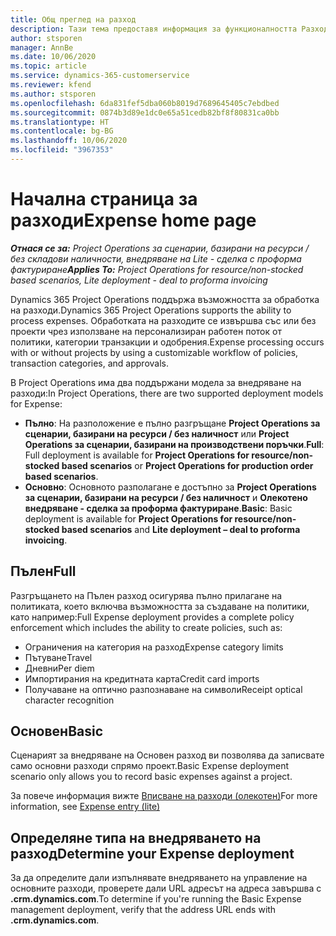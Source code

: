 ```yaml
---
title: Общ преглед на разход
description: Тази тема предоставя информация за функционалността Разход в Project Operations.
author: stsporen
manager: AnnBe
ms.date: 10/06/2020
ms.topic: article
ms.service: dynamics-365-customerservice
ms.reviewer: kfend
ms.author: stsporen
ms.openlocfilehash: 6da831fef5dba060b8019d7689645405c7ebdbed
ms.sourcegitcommit: 0874b3d89e1dc0e65a51cedb82bf8f80831ca0bb
ms.translationtype: HT
ms.contentlocale: bg-BG
ms.lasthandoff: 10/06/2020
ms.locfileid: "3967353"
---
```

# <a name="expense-home-page"></a><span data-ttu-id="da935-103">Начална страница за разходи</span><span class="sxs-lookup"><span data-stu-id="da935-103">Expense home page</span></span>

<span data-ttu-id="da935-104">_**Отнася се за:** Project Operations за сценарии, базирани на ресурси / без складови наличности, внедряване на Lite - сделка с проформа фактуриране_</span><span class="sxs-lookup"><span data-stu-id="da935-104">_**Applies To:** Project Operations for resource/non-stocked based scenarios, Lite deployment - deal to proforma invoicing_</span></span>


<span data-ttu-id="da935-105">Dynamics 365 Project Operations поддържа възможността за обработка на разходи.</span><span class="sxs-lookup"><span data-stu-id="da935-105">Dynamics 365 Project Operations supports the ability to process expenses.</span></span> <span data-ttu-id="da935-106">Обработката на разходите се извършва със или без проекти чрез използване на персонализиран работен поток от политики, категории транзакции и одобрения.</span><span class="sxs-lookup"><span data-stu-id="da935-106">Expense processing occurs with or without projects by using a customizable workflow of policies, transaction categories, and approvals.</span></span>

<span data-ttu-id="da935-107">В Project Operations има два поддържани модела за внедряване на разходи:</span><span class="sxs-lookup"><span data-stu-id="da935-107">In Project Operations, there are two supported deployment models for Expense:</span></span> 

- <span data-ttu-id="da935-108">**Пълно**: На разположение е пълно разгръщане **Project Operations за сценарии, базирани на ресурси / без наличност** или **Project Operations за сценарии, базирани на производствени поръчки**.</span><span class="sxs-lookup"><span data-stu-id="da935-108">**Full**: Full deployment is available for **Project Operations for resource/non-stocked based scenarios** or **Project Operations for production order based scenarios**.</span></span>
- <span data-ttu-id="da935-109">**Основно**: Основното разполагане е достъпно за **Project Operations за сценарии, базирани на ресурси / без наличност** и **Олекотено внедряване - сделка за проформа фактуриране**.</span><span class="sxs-lookup"><span data-stu-id="da935-109">**Basic**: Basic deployment is available for **Project Operations for resource/non-stocked based scenarios** and **Lite deployment – deal to proforma invoicing**.</span></span>

## <a name="full"></a><span data-ttu-id="da935-110">Пълен</span><span class="sxs-lookup"><span data-stu-id="da935-110">Full</span></span> 
<span data-ttu-id="da935-111">Разгръщането на Пълен разход осигурява пълно прилагане на политиката, което включва възможността за създаване на политики, като например:</span><span class="sxs-lookup"><span data-stu-id="da935-111">Full Expense deployment provides a complete policy enforcement which includes the ability to create policies, such as:</span></span>

  - <span data-ttu-id="da935-112">Ограничения на категория на разход</span><span class="sxs-lookup"><span data-stu-id="da935-112">Expense category limits</span></span>
  - <span data-ttu-id="da935-113">Пътуване</span><span class="sxs-lookup"><span data-stu-id="da935-113">Travel</span></span>
  - <span data-ttu-id="da935-114">Дневни</span><span class="sxs-lookup"><span data-stu-id="da935-114">Per diem</span></span>
  - <span data-ttu-id="da935-115">Импортирания на кредитната карта</span><span class="sxs-lookup"><span data-stu-id="da935-115">Credit card imports</span></span>
  - <span data-ttu-id="da935-116">Получаване на оптично разпознаване на символи</span><span class="sxs-lookup"><span data-stu-id="da935-116">Receipt optical character recognition</span></span>

## <a name="basic"></a><span data-ttu-id="da935-117">Основен</span><span class="sxs-lookup"><span data-stu-id="da935-117">Basic</span></span> 
<span data-ttu-id="da935-118">Сценарият за внедряване на Основен разход ви позволява да записвате само основни разходи спрямо проект.</span><span class="sxs-lookup"><span data-stu-id="da935-118">Basic Expense deployment scenario only allows you to record basic expenses against a project.</span></span> 

<span data-ttu-id="da935-119">За повече информация вижте [Вписване на разходи (олекотен)](basic-expense.md)</span><span class="sxs-lookup"><span data-stu-id="da935-119">For more information, see [Expense entry (lite)](basic-expense.md)</span></span>

## <a name="determine-your-expense-deployment"></a><span data-ttu-id="da935-120">Определяне типа на внедряването на разход</span><span class="sxs-lookup"><span data-stu-id="da935-120">Determine your Expense deployment</span></span>
<span data-ttu-id="da935-121">За да определите дали изпълнявате внедряването на управление на основните разходи, проверете дали URL адресът на адреса завършва с **.crm.dynamics.com**.</span><span class="sxs-lookup"><span data-stu-id="da935-121">To determine if you're running the Basic Expense management deployment, verify that the address URL ends with **.crm.dynamics.com**.</span></span> 
